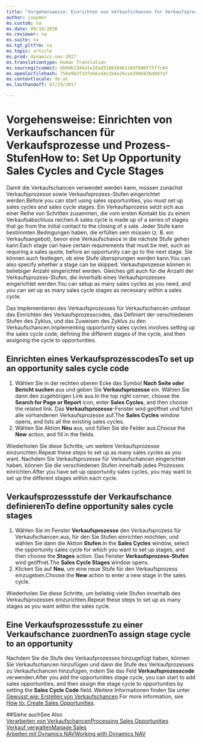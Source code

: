 ```yaml
---
title: "Vorgehensweise: Einrichten von Verkaufschancen für Verkaufsprozesse und Prozess-Stufen"
author: jswymer
ms.custom: na
ms.date: 09/16/2016
ms.reviewer: na
ms.suite: na
ms.tgt_pltfrm: na
ms.topic: article
ms.prod: dynamics-nav-2017
ms.translationtype: Human Translation
ms.sourcegitcommit: 6b60b1344a1e18ad91863046110df880f75f7c04
ms.openlocfilehash: 756e9b2f33fe66cd4c2b4e26ca4390683bd087af
ms.contentlocale: de-at
ms.lasthandoff: 07/19/2017

---
```

# <a name="how-to-set-up-opportunity-sales-cycles-and-cycle-stages"></a><span data-ttu-id="6ccf0-102">Vorgehensweise: Einrichten von Verkaufschancen für Verkaufsprozesse und Prozess-Stufen</span><span class="sxs-lookup"><span data-stu-id="6ccf0-102">How to: Set Up Opportunity Sales Cycles and Cycle Stages</span></span>
<span data-ttu-id="6ccf0-103">Damit die Verkaufschancen verwendet werden kann, müssen zunächst Verkaufsprozesse sowie Verkaufsprozess-Stufen eingerichtet werden.</span><span class="sxs-lookup"><span data-stu-id="6ccf0-103">Before you can start using sales opportunities, you must set up sales cycles and sales cycle stages.</span></span> <span data-ttu-id="6ccf0-104">Ein Verkaufsprozess setzt sich aus einer Reihe von Schritten zusammen, die vom ersten Kontakt bis zu einem Verkaufsabschluss reichen.</span><span class="sxs-lookup"><span data-stu-id="6ccf0-104">A sales cycle is made up of a series of stages that go from the initial contact to the closing of a sale.</span></span> <span data-ttu-id="6ccf0-105">Jeder Stufe kann bestimmten Bedingungen haben, die erfüllen sein müssen (z. B. ein Verkaufsangebot), bevor eine Verkaufschance in die nächste Stufe gehen kann.</span><span class="sxs-lookup"><span data-stu-id="6ccf0-105">Each stage can have certain requirements that must be met, such as requiring a sales quote, before an opportunity can go to the next stage.</span></span> <span data-ttu-id="6ccf0-106">Sie können auch festlegen, ob eine Stufe übersprungen werden kann.</span><span class="sxs-lookup"><span data-stu-id="6ccf0-106">You can also specify whether a stage can be skipped.</span></span> <span data-ttu-id="6ccf0-107">Verkaufsprozesse können in beliebiger Anzahl eingerichtet werden. Gleiches gilt auch für die Anzahl der Verkaufsprozess-Stufen, die innerhalb eines Verkaufsprozesses eingerichtet werden.</span><span class="sxs-lookup"><span data-stu-id="6ccf0-107">You can setup as many sales cycles as you need, and you can set up as many sales cycle stages as necessary within a sales cycle.</span></span>

<span data-ttu-id="6ccf0-108">Das Implementieren des Verkaufsprozesses für Verkaufschancen umfasst das Einrichten des Verkaufsprozesscodes, das Definiert der verschiedenen Stufen des Zyklus, und das Zuweisen des Zyklus zu den Verkaufschancen.</span><span class="sxs-lookup"><span data-stu-id="6ccf0-108">Implementing opportunity sales cycles involves setting up the sales cycle code, defining the different stages of the cycle, and then assigning the cycle to opportunities.</span></span>

## <a name="to-set-up-an-opportunity-sales-cycle-code"></a><span data-ttu-id="6ccf0-109">Einrichten eines Verkaufsprozesscodes</span><span class="sxs-lookup"><span data-stu-id="6ccf0-109">To set up an opportunity sales cycle code</span></span>
1. <span data-ttu-id="6ccf0-110">Wählen Sie in der rechten oberen Ecke das Symbol **Nach Seite oder Bericht suchen** aus und geben Sie **Verkaufsprozesse** ein. Wählen Sie dann den zugehörigen Link aus.</span><span class="sxs-lookup"><span data-stu-id="6ccf0-110">In the top right corner, choose the **Search for Page or Report** icon, enter **Sales Cycles**, and then choose the related link.</span></span> <span data-ttu-id="6ccf0-111">Das **Verkaufsprozesse**-Fenster wird geöffnet und führt alle vorhandenen Verkaufsprozesse auf.</span><span class="sxs-lookup"><span data-stu-id="6ccf0-111">The **Sales Cycles** window opens, and lists all the existing sales cycles.</span></span>
2. <span data-ttu-id="6ccf0-112">Wählen Sie Aktion **Neu** aus, und füllen Sie die Felder aus.</span><span class="sxs-lookup"><span data-stu-id="6ccf0-112">Choose the **New** action, and fill in the fields.</span></span>

<span data-ttu-id="6ccf0-113">Wiederholen Sie diese Schritte, um weitere Verkaufsprozesse einzurichten.</span><span class="sxs-lookup"><span data-stu-id="6ccf0-113">Repeat these steps to set up as many sales cycles as you want.</span></span> <span data-ttu-id="6ccf0-114">Nachdem Sie Verkaufsprozesse für Verkaufschancen eingerichtet haben, können Sie die verschiedenen Stufen innerhalb jedes Prozesses einrichten.</span><span class="sxs-lookup"><span data-stu-id="6ccf0-114">After you have set up opportunity sales cycles, you may want to set up the different stages within each cycle.</span></span>

## <a name="to-define-opportunity-sales-cycle-stages"></a><span data-ttu-id="6ccf0-115">Verkaufsprozessstufe der Verkaufschance definieren</span><span class="sxs-lookup"><span data-stu-id="6ccf0-115">To define opportunity sales cycle stages</span></span>
1. <span data-ttu-id="6ccf0-116">Wählen Sie im Fenster **Verkaufsprozesse** den Verkaufsprozess für Verkaufschancen aus, für den Sie Stufen einrichten möchten, und wählen Sie dann die Aktion **Stufen**.</span><span class="sxs-lookup"><span data-stu-id="6ccf0-116">In the **Sales Cycles** window, select the opportunity sales cycle for which you want to set up stages, and then choose the **Stages** action.</span></span> <span data-ttu-id="6ccf0-117">Das Fenster **Verkaufsprozess-Stufen** wird geöffnet.</span><span class="sxs-lookup"><span data-stu-id="6ccf0-117">The **Sales Cycle Stages** window opens.</span></span>
2. <span data-ttu-id="6ccf0-118">Klicken Sie auf **Neu**, um eine neue Stufe für den Verkaufsprozess einzugeben.</span><span class="sxs-lookup"><span data-stu-id="6ccf0-118">Choose the **New** action to enter a new stage in the sales cycle.</span></span>

<span data-ttu-id="6ccf0-119">Wiederholen Sie diese Schritte, um beliebig viele Stufen innerhalb des Verkaufsprozesses einzurichten.</span><span class="sxs-lookup"><span data-stu-id="6ccf0-119">Repeat these steps to set up as many stages as you want within the sales cycle.</span></span>

## <a name="to-assign-stage-cycle-to-an-opportunity"></a><span data-ttu-id="6ccf0-120">Eine Verkaufsprozessstufe zu einer Verkaufschance zuordnen</span><span class="sxs-lookup"><span data-stu-id="6ccf0-120">To assign stage cycle to an opportunity</span></span>
<span data-ttu-id="6ccf0-121">Nachdem Sie die Stufe des Verkaufprozesses hinzugefügt haben, können Sie Verkaufschancen hinzufügen und dann die Stufe des Verkaufprozesses zu Verkaufschancen hinzufügen, indem Sie das Feld **Verkaufsprozesscode** verwenden.</span><span class="sxs-lookup"><span data-stu-id="6ccf0-121">After you add the opportunities stage cycle, you can start to add sales opportunities, and then assign the stage cycle to opportunities by setting the **Sales Cycle Code** field.</span></span> <span data-ttu-id="6ccf0-122">Weitere Informationen finden Sie unter [Gewusst wie: Erstellen von Verkaufschancen](marketing-how-create-opportunities.md).</span><span class="sxs-lookup"><span data-stu-id="6ccf0-122">For more information, see [How to: Create Sales Opportunities](marketing-how-create-opportunities.md).</span></span>

##<a name="see-also"></a><span data-ttu-id="6ccf0-123">Siehe auch</span><span class="sxs-lookup"><span data-stu-id="6ccf0-123">See Also</span></span>  
[<span data-ttu-id="6ccf0-124">Verarbeiten von Verkaufschancen</span><span class="sxs-lookup"><span data-stu-id="6ccf0-124">Processing Sales Opportunities</span></span>](marketing-processing-sales-opportunities.md)  
[<span data-ttu-id="6ccf0-125">Verkauf verwalten</span><span class="sxs-lookup"><span data-stu-id="6ccf0-125">Manage Sales</span></span>](sales-manage-sales.md)  
[<span data-ttu-id="6ccf0-126">Arbeiten mit Dynamics NAV</span><span class="sxs-lookup"><span data-stu-id="6ccf0-126">Working with Dynamics NAV</span></span>](ui-work-product.md)

